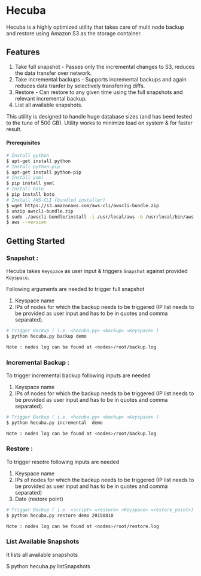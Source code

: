 # Hecuba
Hecuba is a highly optimized utility that takes care of multi node backup and restore using Amazon S3 as the storage container.

## Features
1. Take full snapshot - Passes only the incremental changes to S3, reduces the data transfer over network.
2. Take incremental backups - Supports incremental backups and again reduces data tranfer by selectively transferring diffs.
3. Restore - Can restore to any given time using the full snapshots and relevant incremental backup.
4. List all available snapshots.

This utility is designed to handle huge database sizes (and has beed tested to the tune of 500 GB). Utility works to minimize load on system & for faster result.

#### Prerequisites
```bash
# Install python
$ apt-get install python
# Install python-pip
$ apt-get install python-pip
# Install yaml
$ pip install yaml
# Install boto
$ pip install boto
# Install AWS-CLI (bundled installer)
$ wget https://s3.amazonaws.com/aws-cli/awscli-bundle.zip
$ unzip awscli-bundle.zip
$ sudo ./awscli-bundle/install -i /usr/local/aws -b /usr/local/bin/aws
$ aws --version
```

## Getting Started 

### Snapshot :
Hecuba takes `Keyspace` as user input & triggers `Snapshot` against provided `Keyspace`. 

Following arguments are needed to trigger full snapshot
1. Keyspace name
2. IPs of nodes for which the backup needs to be triggered (IP list needs to be provided as user input and has to be in quotes and comma separated).

```bash
# Trigger Backup ( i.e. <hecuba.py> <backup> <Keyspace> )
$ python hecuba.py backup demo

Note : nodes log can be found at <nodes>/root/backup.log
```

### Incremental Backup : 
To trigger incremental backup following inputs are needed
1. Keyspace name
2. IPs of nodes for which the backup needs to be triggered (IP list needs to be provided as user input and has to be in quotes and comma separated).

```bash
# Trigger Backup ( i.e. <hecuba.py> <backup> <Keyspace> )
$ python hecuba.py incremental  demo

Note : nodes log can be found at <nodes>/root/backup.log
```

### Restore :
To trigger resotre following inputs are needed
1. Keyspace name
2. IPs of nodes for which the backup needs to be triggered (IP list needs to be provided as user input and has to be in quotes and comma separated)
3. Date (restore point)

```bash
# Trigger Backup ( i.e. <script> <restore> <Keyspace> <restore_point>)
$ python hecuba.py restore demo 20150810

Note : nodes log can be found at <nodes>/root/restore.log
``` 
### List Available Snapshots
It lists all available snapshots

$ python hecuba.py listSnapshots
